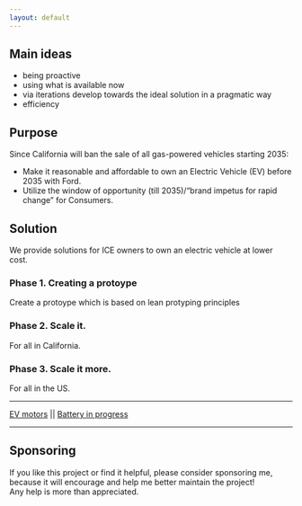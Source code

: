 ```yaml
---
layout: default
---
```


## Main ideas

- being proactive
- using what is available now
- via iterations develop towards the ideal solution in a pragmatic way
- efficiency

## Purpose
Since California will ban the sale of all gas-powered vehicles starting 2035: 
* Make it reasonable and affordable to own an Electric Vehicle (EV) before 2035 with Ford.
* Utilize the window of opportunity (till 2035)/“brand impetus for rapid change” for Consumers.

## Solution

We provide solutions for ICE owners to own an electric vehicle at lower cost.

### Phase 1. Creating a protoype

Create a protoype which is based on lean protyping principles

### Phase 2. Scale it.

For all in California.


### Phase 3. Scale it more.

For all in the US.

***
 [EV motors](././electric_motors.md) || [Battery in progress](./battery.md) 
 
***


## Sponsoring

If you like this project or find it helpful, please consider sponsoring me, <br>
because it will encourage and help me better maintain the project! <br>
Any help is more than appreciated. 

